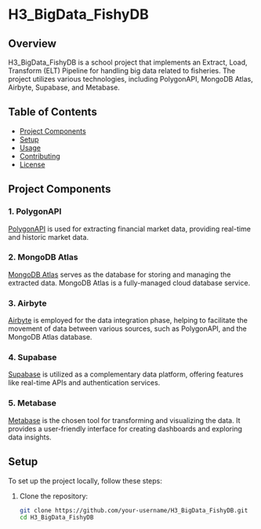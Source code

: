 # H3_BigData_FishyDB

## Overview

H3_BigData_FishyDB is a school project that implements an Extract, Load, Transform (ELT) Pipeline for handling big data related to fisheries. The project utilizes various technologies, including PolygonAPI, MongoDB Atlas, Airbyte, Supabase, and Metabase.

## Table of Contents

- [Project Components](#project-components)
- [Setup](#setup)
- [Usage](#usage)
- [Contributing](#contributing)
- [License](#license)

## Project Components

### 1. PolygonAPI

[PolygonAPI](https://polygon.io/) is used for extracting financial market data, providing real-time and historic market data.

### 2. MongoDB Atlas

[MongoDB Atlas](https://www.mongodb.com/cloud/atlas) serves as the database for storing and managing the extracted data. MongoDB Atlas is a fully-managed cloud database service.

### 3. Airbyte

[Airbyte](https://airbyte.io/) is employed for the data integration phase, helping to facilitate the movement of data between various sources, such as PolygonAPI, and the MongoDB Atlas database.

### 4. Supabase

[Supabase](https://supabase.io/) is utilized as a complementary data platform, offering features like real-time APIs and authentication services.

### 5. Metabase

[Metabase](https://www.metabase.com/) is the chosen tool for transforming and visualizing the data. It provides a user-friendly interface for creating dashboards and exploring data insights.

## Setup

To set up the project locally, follow these steps:

1. Clone the repository:

   ```bash
   git clone https://github.com/your-username/H3_BigData_FishyDB.git
   cd H3_BigData_FishyDB
